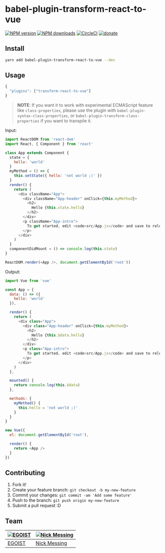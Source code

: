 # babel-plugin-transform-react-to-vue

[![NPM version](https://img.shields.io/npm/v/babel-plugin-transform-react-to-vue.svg?style=flat)](https://npmjs.com/package/babel-plugin-transform-react-to-vue) [![NPM downloads](https://img.shields.io/npm/dm/babel-plugin-transform-react-to-vue.svg?style=flat)](https://npmjs.com/package/babel-plugin-transform-react-to-vue) [![CircleCI](https://circleci.com/gh/vueact/babel-plugin-transform-react-to-vue/tree/master.svg?style=shield)](https://circleci.com/gh/vueact/babel-plugin-transform-react-to-vue/tree/master)  [![donate](https://img.shields.io/badge/$-donate-ff69b4.svg?maxAge=2592000&style=flat)](https://github.com/egoist/donate)

## Install

```bash
yarn add babel-plugin-transform-react-to-vue --dev
```

## Usage

```js
{
  "plugins": ["transform-react-to-vue"]
}
```

> **NOTE**: If you want it to work with experimental ECMAScript feature like `class-properties`, please use the plugin with `babel-plugin-syntax-class-properties`, or `babel-plugin-transform-class-properties` if you want to transpile it.

Input:

```js
import ReactDOM from 'react-dom'
import React, { Component } from 'react'

class App extends Component {
  state = {
    hello: 'world'
  }
  myMethod = () => {
    this.setState({ hello: 'not world ;)' })
  }
  render() {
    return (
      <div className="App">
        <div className="App-header" onClick={this.myMethod}>
          <h2>
            Hello {this.state.hello}
          </h2>
        </div>
        <p className="App-intro">
          To get started, edit <code>src/App.js</code> and save to reload.
        </p>
      </div>
    )
  }
  componentDidMount = () => console.log(this.state)
}

ReactDOM.render(<App />, document.getElementById('root'))
```

Output:

```js
import Vue from 'vue'

const App = {
  data: () => ({
    hello: 'world'
  }),

  render() {
    return (
      <div class="App">
        <div class="App-header" onClick={this.myMethod}>
          <h2>
            Hello {this.$data.hello}
          </h2>
        </div>
        <p class="App-intro">
          To get started, edit <code>src/App.js</code> and save to reload.
        </p>
      </div>
    )
  },

  mounted() {
    return console.log(this.$data)
  },

  methods: {
    myMethod() {
      this.hello = 'not world ;)'
    }
  }
}

new Vue({
  el: document.getElementById('root'),

  render() {
    return <App />
  }
})
```

## Contributing

1. Fork it!
2. Create your feature branch: `git checkout -b my-new-feature`
3. Commit your changes: `git commit -am 'Add some feature'`
4. Push to the branch: `git push origin my-new-feature`
5. Submit a pull request :D


## Team

[![EGOIST](https://github.com/egoist.png?size=100)](https://github.com/egoist) | [![Nick Messing](https://github.com/nickmessing.png?size=100)](https://github.com/nickmessing)
---|---
[EGOIST](http://github.com/egoist) | [Nick Messing](https://github.com/nickmessing)
